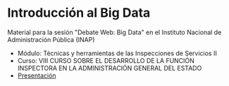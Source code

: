 # Introducción al Big Data

Material para la sesión "Debate Web: Big Data" en el Instituto Nacional de Administración Pública (INAP)

 - Módulo: Técnicas y herramientas de las Inspecciones de Servicios II
 - Curso: VIII CURSO SOBRE EL DESARROLLO DE LA FUNCIÓN INSPECTORA EN LA ADMINISTRACIÓN GENERAL DEL ESTADO
 - [Presentación](big_data.html)
